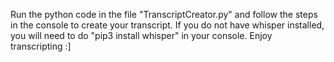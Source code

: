 Run the python code in the file "TranscriptCreator.py" and follow the steps in the console to create your transcript.
If you do not have whisper installed, you will need to do "pip3 install whisper" in your console.
Enjoy transcripting :]
